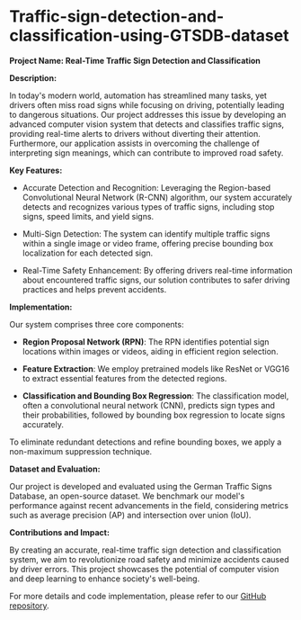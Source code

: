 # Traffic-sign-detection-and-classification-using-GTSDB-dataset
**Project Name: Real-Time Traffic Sign Detection and Classification**

**Description:**

In today's modern world, automation has streamlined many tasks, yet drivers often miss road signs while focusing on driving, potentially leading to dangerous situations. Our project addresses this issue by developing an advanced computer vision system that detects and classifies traffic signs, providing real-time alerts to drivers without diverting their attention. Furthermore, our application assists in overcoming the challenge of interpreting sign meanings, which can contribute to improved road safety.

**Key Features:**

- Accurate Detection and Recognition: Leveraging the Region-based Convolutional Neural Network (R-CNN) algorithm, our system accurately detects and recognizes various types of traffic signs, including stop signs, speed limits, and yield signs.
  
- Multi-Sign Detection: The system can identify multiple traffic signs within a single image or video frame, offering precise bounding box localization for each detected sign.
  
- Real-Time Safety Enhancement: By offering drivers real-time information about encountered traffic signs, our solution contributes to safer driving practices and helps prevent accidents.

**Implementation:**

Our system comprises three core components:
  
- **Region Proposal Network (RPN)**: The RPN identifies potential sign locations within images or videos, aiding in efficient region selection.
  
- **Feature Extraction**: We employ pretrained models like ResNet or VGG16 to extract essential features from the detected regions.
  
- **Classification and Bounding Box Regression**: The classification model, often a convolutional neural network (CNN), predicts sign types and their probabilities, followed by bounding box regression to locate signs accurately.
  
To eliminate redundant detections and refine bounding boxes, we apply a non-maximum suppression technique.

**Dataset and Evaluation:**

Our project is developed and evaluated using the German Traffic Signs Database, an open-source dataset. We benchmark our model's performance against recent advancements in the field, considering metrics such as average precision (AP) and intersection over union (IoU).

**Contributions and Impact:**

By creating an accurate, real-time traffic sign detection and classification system, we aim to revolutionize road safety and minimize accidents caused by driver errors. This project showcases the potential of computer vision and deep learning to enhance society's well-being.

For more details and code implementation, please refer to our [GitHub repository](https://github.com/yourusername/traffic-sign-detection).
